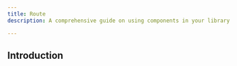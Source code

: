 ```yaml
---
title: Route
description: A comprehensive guide on using components in your library.

---
```


## Introduction